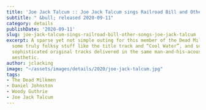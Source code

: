 ```yaml
---
title: 'Joe Jack Talcum :: Joe Jack Talcum sings Railroad Bill and Other Songs'
subtitle: " &bull; released 2020-09-11"
category: details
publishDate: '2020-09-11'
slug: joe-jack-talcum-sings-railroad-bill-other-songs-joe-jack-talcum
excerpt: A sparse yet not simple outing for this member of the Dead Milkmen, including
  some truly folksy stuff like the title track and “Cool Water”, and surprisingly
  sophisticated original tracks delivered in the same man-and-his-acoustic guitar
  aesthetic.
author: jclacking
image: "~/assets/images/details/2020/joe-jack-talcum.jpg"
tags:
- The Dead Milkmen
- Daniel Johnston
- Woody Guthrie
- Joe Jack Talcum
---
```


